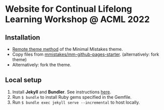 # Website for Continual Lifelong Learning Workshop @ ACML 2022

## Installation

- [Remote theme method](https://mmistakes.github.io/minimal-mistakes/docs/quick-start-guide/#remote-theme-method) of the Minimal Mistakes theme.
- Copy files from [mmistakes/mm-github-pages-starter](https://github.com/mmistakes/mm-github-pages-starter). (alternatively: fork theme)
- Alternatively: fork the theme.

## Local setup

1. Install **Jekyll** and **Bundler**. See instructions [here](https://jekyllrb.com/docs/installation/).
2. Run `$ bundle` to install Ruby gems specified in the Gemfile.
3. Run `$ bundle exec jekyll serve --incremental` to host locally.
